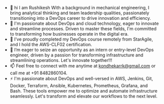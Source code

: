 - 👋 hi I am Rushikesh With a background in mechanical engineering, I bring analytical thinking and team leadership qualities, passionately transitioning into a DevOps career to drive innovation and efficiency.
- 👀 I'm passionate about DevOps and cloud technology, eager to innovate and streamline processes. Driven to master these fields, I'm committed to transforming how businesses operate in the digital era.
- 🌱 I’ve proudly completed my DevOps course remotely from StarAgile, and I hold the AWS-CLF02 certification.
- 💞️ I’m eager to seize an opportunity as an intern or entry-level DevOps engineer, driven by a passion for transforming infrastructure and streamlining operations. Let's innovate together!!!
- 📫 Feel free to connect with me anytime at kondhekarrk@gmail.com or call me at +91 8482860104.
- ⚡ I'm passionate about DevOps and well-versed in AWS, Jenkins, Git, Docker, Terraform, Ansible, Kubernetes, Prometheus, Grafana, and Bash. These tools empower me to optimize and automate infrastructure seamlessly. Let's transform and elevate our workflows to the next level.

<!---
rushi0104/rushi0104 is a ✨ special ✨ repository because its `README.md` (this file) appears on your GitHub profile.
You can click the Preview link to take a look at your changes.
--->
